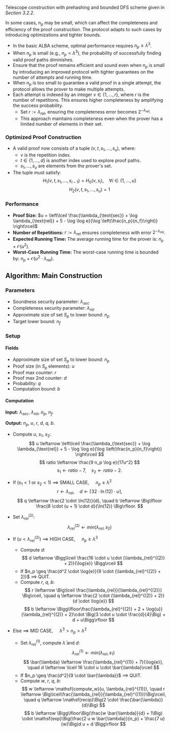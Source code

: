 Telescope construction with prehashing and bounded DFS scheme given in _Section 3.2.2_.


In some cases, $n_p$ may be small, which can affect the completeness and efficiency of the proof construction. The protocol adapts to such cases by introducing optimizations and tighter bounds.
- In the basic ALBA scheme, optimal performance requires $n_p \geq \lambda^3$.
- When $n_p$ is small (e.g., $n_p < \lambda^3$), the probability of successfully finding valid proof paths diminishes.
- Ensure that the proof remains efficient and sound even when $n_p$ is small by introducing an improved protocol with tighter guarantees on the number of attempts and running time.
- When $n_p$ is too small to guarantee a valid proof in a single attempt, the protocol allows the prover to make multiple attempts.
- Each attempt is indexed by an integer $v \in \{1, \ldots, r\}$, where $r$ is the number of repetitions. This ensures higher completeness by amplifying the success probability.
  - Set $r := \lambda_{\text{rel}}$, ensuring the completeness error becomes $2^{-\lambda_{\text{rel}}}$.
  - This approach maintains completeness even when the prover has a limited number of elements in their set.

### Optimized Proof Construction
- A valid proof now consists of a tuple $(v, t, s_1, \ldots, s_u)$, where:
  - $v$ is the repetition index.
  - $t \in \{1, \ldots, d\}$ is another index used to explore proof paths.
  - $s_1, \ldots, s_u$ are elements from the prover's set.
- The tuple must satisfy:
  $$
  H_1(v, t, s_1, \ldots, s_{i-1}) = H_0(v, s_i), \quad \forall i \in \{1, \ldots, u\}
  $$
  $$
  H_2(v, t, s_1, \ldots, s_u) = 1
  $$

### Performance
- **Proof Size:** $u = \left\lceil \frac{\lambda_{\text{sec}} + \log \lambda_{\text{rel}} + 5 - \log \log e}{\log \left(\frac{n_p}{n_f}\right)} \right\rceil$
- **Number of Repetitions:**  $r := \lambda_{\text{rel}}$ ensures completeness with error $2^{-\lambda_{\text{rel}}}$.
- **Expected Running Time:** The average running time for the prover is: $n_p + \mathcal{O}(u^2)$.
- **Worst-Case Running Time:** The worst-case running time is bounded by: $n_p + \mathcal{O}(u^2 \cdot \lambda_{\text{rel}})$.

## Algorithm: Main Construction

### Parameters
- Soundness security parameter: $\lambda_{sec}$
- Completeness security parameter: $\lambda_{rel}$
- Approximate size of set $S_p$ to lower bound: $n_p$
- Target lower bound: $n_f$

### Setup
#### Fields
- Approximate size of set $S_p$ to lower bound: $n_p$
- Proof size (in $S_p$ elements): $u$
- Proof max counter: $r$
- Proof max 2nd counter: $d$
- Probability: $q$
- Computation bound: $b$

#### Computation

**Input:** $\lambda_{sec}$, $\lambda_{rel}$, $n_p$, $n_f$.

**Output:** $n_p$, $u$, $r$, $d$, $q$, $b$.

- Compute $u$, $s_1$, $s_2$:
  $$
  u \leftarrow \left\lceil \frac{\lambda_{\text{sec}} + \log \lambda_{\text{rel}} + 5 - \log \log e}{\log \left(\frac{n_p}{n_f}\right)} \right\rceil
  $$
  $$
  ratio \leftarrow \frac{9 n_p \log e}{17u^2}
  $$
  $$
  s_1 \leftarrow ratio - 7, \quad s_2 \leftarrow ratio - 2.
  $$

- If ($s_1 < 1$ or $s_2 < 1$) $\implies$ SMALL CASE, $\quad n_p \leq \lambda^2$
  $$
  r \leftarrow \lambda_{rel}, \quad d \leftarrow \lceil 32\cdot \ln(12)\cdot u \rceil,
  $$
  $$
  q \leftarrow \frac{2 \cdot \ln(12)}{d}, \quad b \leftarrow \Big\lfloor \frac{8 \cdot (u + 1) \cdot d}{\ln(12)} \Big\rfloor.
  $$

- Set $\lambda_{rel}^{(2)}$:
  $$
  \lambda_{rel}^{(2)} \leftarrow min(\lambda_{rel}, s_2 )
  $$

- If ($u < \lambda_{rel}^{(2)}$) $\implies$ HIGH CASE, $\quad n_p \geq \lambda^3$
  - Compute $d$:
    $$
    d \leftarrow \Bigg\lceil \frac{16 \cdot u \cdot (\lambda_{rel}^{(2)} + 2)}{\log{e}} \Bigg\rceil
    $$
  - If $n_p \geq \frac{d^2 \cdot \log{e}}{9 \cdot (\lambda_{rel}^{(2)} + 2)}$ $\implies$ QUIT.
  - Compute $r$, $q$, $b$:
    $$
    r \leftarrow \Big\lceil \frac{\lambda_{rel}}{\lambda_{rel}^{(2)}} \Big\rceil, \quad q \leftarrow \frac{2 \cdot (\lambda_{rel}^{(2)} + 2)}{d \cdot \log{e}}
    $$
    $$
    b \leftarrow \Bigg\lfloor\frac{\lambda_{rel}^{(2)} + 2 + \log{u}} {\lambda_{rel}^{(2)} + 2}\cdot \Big(3 \cdot u \cdot \frac{d}{4}\Big) + d + u\Bigg\rfloor
    $$

- Else $\implies$ MID CASE, $\quad \lambda^3 > n_p > \lambda^2$
  - Set $\lambda_{rel}^{(1)}$, compute $\bar{\lambda}$ and $d$:
    $$
    \lambda_{rel}^{(1)} \leftarrow min(\lambda_{rel}, s_1 )
    $$
    $$
    \bar{\lambda} \leftarrow \frac{\lambda_{rel}^{(1)} + 7}{\log{e}}, \quad d \leftarrow \lceil 16 \cdot u \cdot \bar{\lambda}\rceil
    $$
  - If $n_p \geq \frac{d^2}{9 \cdot \bar{\lambda}}$ $\implies$ QUIT.
  - Compute $w$, $r$, $q$, $b$:
    $$
    w \leftarrow \mathsf{compute_w}(u, \lambda_{rel}^{(1)}), \quad r \leftarrow \Big\lceil\frac{\lambda_{rel}}{\lambda_{rel}^{(1)}}\Big\rceil, \quad q \leftarrow \mathsf{recip}\Big(2 \cdot \frac{\bar{\lambda}}{d}\Big)
    $$
    $$
    b \leftarrow \Bigg\lfloor\Big(\frac{w \bar{\lambda}}{d} + 1\Big) \cdot \mathsf{exp}\Big(\frac{2 u w \bar{\lambda}}{n_p} + \frac{7 u}{w}\Big)d u + d \Bigg\rfloor
    $$

    
